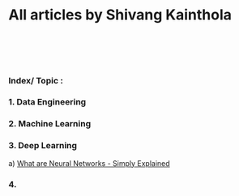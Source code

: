 # All articles by Shivang Kainthola
<br><br> 
----
### Index/ Topic :  

### 1. Data Engineering 

### 2. Machine Learning 

### 3. Deep Learning

a) [What are Neural Networks - Simply Explained](https://github.com/HeadHunter28/all_articles/blob/main/Deep%20Learning/What%20are%20Neural%20Networks%20-%20Simply%20Explained.pdf)

### 4. 

